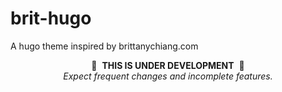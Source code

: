 # brit-hugo
A hugo theme inspired by brittanychiang.com

<p align="center">
  🚨&nbsp;&nbsp;<b>THIS IS UNDER DEVELOPMENT</b>&nbsp;&nbsp;🚨
  <br>
  <i>Expect frequent changes and incomplete features.</i>
</p>